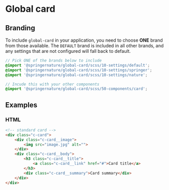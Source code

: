 # Global card

## Branding

To include `global-card` in your application, you need to choose **ONE** brand from those available. The `DEFAULT` brand is included in all other brands, and any settings that are not configured will fall back to default.

```scss
// Pick ONE of the brands below to include
@import '@springernature/global-card/scss/10-settings/default';
@import '@springernature/global-card/scss/10-settings/springer';
@import '@springernature/global-card/scss/10-settings/nature';

// Incude this with your other components
@import '@springernature/global-card/scss/50-components/card';
```

## Examples

### HTML
```html
<!-- standard card -->
<div class="c-card">
    <div class="c-card__image">
        <img src="image.jpg" alt="">
    </div>
    <div class="c-card__body">
        <h3 class="c-card__title">
            <a class="c-card__link" href="#">Card title</a>
        </h3>
        <div class="c-card__summary">Card summary</div>
    </div>
</div>
```
